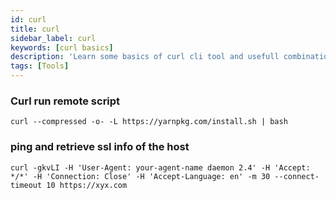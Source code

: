 ```yaml
---
id: curl
title: curl
sidebar_label: curl
keywords: [curl basics]
description: 'Learn some basics of curl cli tool and usefull combination of its options.'
tags: [Tools]
---
```


### Curl run remote script

```shell
curl --compressed -o- -L https://yarnpkg.com/install.sh | bash
```

### ping and retrieve ssl info of the host

```shell
curl -gkvLI -H 'User-Agent: your-agent-name daemon 2.4' -H 'Accept: */*' -H 'Connection: Close' -H 'Accept-Language: en' -m 30 --connect-timeout 10 https://xyx.com
```
